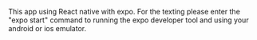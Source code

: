 This app using React native with expo.
For the texting please enter the "expo start" command to running the expo developer tool and using your android or ios emulator.
